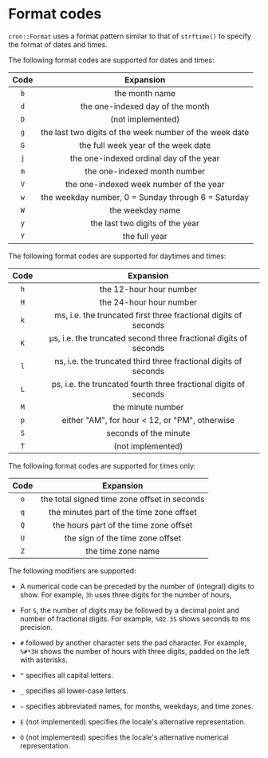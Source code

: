# Format codes

`cron::Format` uses a format pattern similar to that of `strftime()` to specify
the format of dates and times.

The following format codes are supported for dates and times:

| Code | Expansion |
|:----:|:---------:|
| `b` | the month name |
| `d` | the one-indexed day of the month |
| `D` | (not implemented) |
| `g` | the last two digits of the week number of the week date |
| `G` | the full week year of the week date |
| `j` | the one-indexed ordinal day of the year |
| `m` | the one-indexed month number |
| `V` | the one-indexed week number of the year |
| `w` | the weekday number, 0 = Sunday through 6 = Saturday |
| `W` | the weekday name |
| `y` | the last two digits of the year |
| `Y` | the full year |

The following format codes are supported for daytimes and times:

| Code | Expansion |
|:----:|:---------:|
| `h` | the 12-hour hour number |
| `H` | the 24-hour hour number |
| `k` | ms, i.e. the truncated first three fractional digits of seconds |
| `K` | µs, i.e. the truncated second three fractional digits of seconds |
| `l` | ns, i.e. the truncated third three fractional digits of seconds |
| `L` | ps, i.e. the truncated fourth three fractional digits of seconds |
| `M` | the minute number |
| `p` | either "AM", for hour < 12, or "PM", otherwise |
| `S` | seconds of the minute |
| `T` | (not implemented) |

The following format codes are supported for times only:

| Code | Expansion |
|:----:|:---------:|
| `o` | the total signed time zone offset in seconds |
| `q` | the minutes part of the time zone offset |
| `Q` | the hours part of the time zone offset |
| `U` | the sign of the time zone offset |
| `Z` | the time zone name |

The following modifiers are supported:

 * A numerical code can be preceded by the number of (integral) digits to show.
   For example, `3h` uses three digits for the number of hours,

 * For `S`, the number of digits may be followed by a decimal point and number
   of fractional digits.  For example, `%02.3S` shows seconds to ms precision.

 * `#` followed by another character sets the pad character.  For example,
   `%#*3H` shows the number of hours with three digits, padded on the left with
   asterisks.

 * `^` specifies all capital letters.

 * `_` specifies all lower-case letters.

 * `~` specifies abbreviated names, for months, weekdays, and time zones.

 * `E` (not implemented) specifies the locale's alternative representation.

 * `O` (not implemented) specifies the locale's alternative numerical
   representation.


